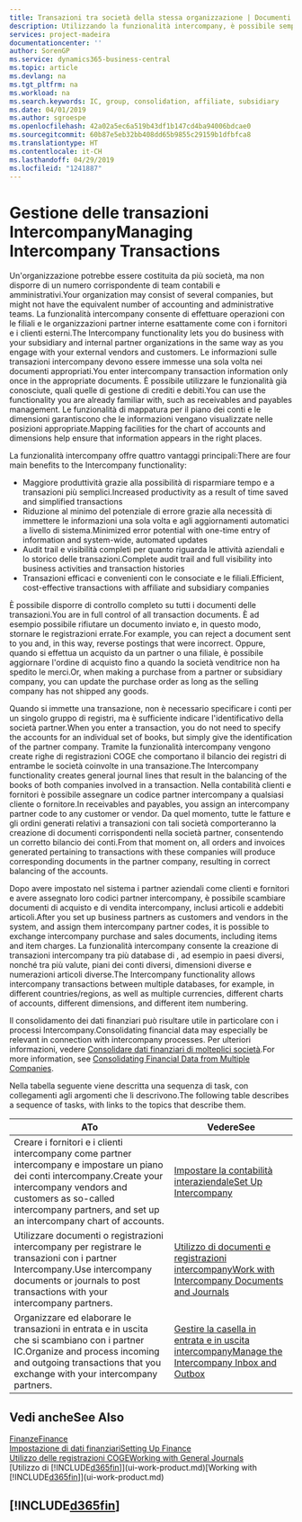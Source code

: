 ```yaml
---
title: Transazioni tra società della stessa organizzazione | Documenti Microsoft
description: Utilizzando la funzionalità intercompany, è possibile semplificare i processi aziendali e le transazioni tra società all'interno della stessa organizzazione.
services: project-madeira
documentationcenter: ''
author: SorenGP
ms.service: dynamics365-business-central
ms.topic: article
ms.devlang: na
ms.tgt_pltfrm: na
ms.workload: na
ms.search.keywords: IC, group, consolidation, affiliate, subsidiary
ms.date: 04/01/2019
ms.author: sgroespe
ms.openlocfilehash: 42a02a5ec6a519b43df1b147cd4ba94006bdcae0
ms.sourcegitcommit: 60b87e5eb32bb408dd65b9855c29159b1dfbfca8
ms.translationtype: HT
ms.contentlocale: it-CH
ms.lasthandoff: 04/29/2019
ms.locfileid: "1241887"
---
```

# <a name="managing-intercompany-transactions"></a><span data-ttu-id="03e98-103">Gestione delle transazioni Intercompany</span><span class="sxs-lookup"><span data-stu-id="03e98-103">Managing Intercompany Transactions</span></span>
<span data-ttu-id="03e98-104">Un'organizzazione potrebbe essere costituita da più società, ma non disporre di un numero corrispondente di team contabili e amministrativi.</span><span class="sxs-lookup"><span data-stu-id="03e98-104">Your organization may consist of several companies, but might not have the equivalent number of accounting and administrative teams.</span></span> <span data-ttu-id="03e98-105">La funzionalità intercompany consente di effettuare operazioni con le filiali e le organizzazioni partner interne esattamente come con i fornitori e i clienti esterni.</span><span class="sxs-lookup"><span data-stu-id="03e98-105">The Intercompany functionality lets you do business with your subsidiary and internal partner organizations in the same way as you engage with your external vendors and customers.</span></span> <span data-ttu-id="03e98-106">Le informazioni sulle transazioni intercompany devono essere immesse una sola volta nei documenti appropriati.</span><span class="sxs-lookup"><span data-stu-id="03e98-106">You enter intercompany transaction information only once in the appropriate documents.</span></span> <span data-ttu-id="03e98-107">È possibile utilizzare le funzionalità già conosciute, quali quelle di gestione di crediti e debiti.</span><span class="sxs-lookup"><span data-stu-id="03e98-107">You can use the functionality you are already familiar with, such as receivables and payables management.</span></span> <span data-ttu-id="03e98-108">Le funzionalità di mappatura per il piano dei conti e le dimensioni garantiscono che le informazioni vengano visualizzate nelle posizioni appropriate.</span><span class="sxs-lookup"><span data-stu-id="03e98-108">Mapping facilities for the chart of accounts and dimensions help ensure that information appears in the right places.</span></span>  

<span data-ttu-id="03e98-109">La funzionalità intercompany offre quattro vantaggi principali:</span><span class="sxs-lookup"><span data-stu-id="03e98-109">There are four main benefits to the Intercompany functionality:</span></span>  

- <span data-ttu-id="03e98-110">Maggiore produttività grazie alla possibilità di risparmiare tempo e a transazioni più semplici.</span><span class="sxs-lookup"><span data-stu-id="03e98-110">Increased productivity as a result of time saved and simplified transactions</span></span>  
- <span data-ttu-id="03e98-111">Riduzione al minimo del potenziale di errore grazie alla necessità di immettere le informazioni una sola volta e agli aggiornamenti automatici a livello di sistema.</span><span class="sxs-lookup"><span data-stu-id="03e98-111">Minimized error potential with one-time entry of information and system-wide, automated updates</span></span>  
- <span data-ttu-id="03e98-112">Audit trail e visibilità completi per quanto riguarda le attività aziendali e lo storico delle transazioni.</span><span class="sxs-lookup"><span data-stu-id="03e98-112">Complete audit trail and full visibility into business activities and transaction histories</span></span>  
- <span data-ttu-id="03e98-113">Transazioni efficaci e convenienti con le consociate e le filiali.</span><span class="sxs-lookup"><span data-stu-id="03e98-113">Efficient, cost-effective transactions with affiliate and subsidiary companies</span></span>  

<span data-ttu-id="03e98-114">È possibile disporre di controllo completo su tutti i documenti delle transazioni.</span><span class="sxs-lookup"><span data-stu-id="03e98-114">You are in full control of all transaction documents.</span></span> <span data-ttu-id="03e98-115">È ad esempio possibile rifiutare un documento inviato e, in questo modo, stornare le registrazioni errate.</span><span class="sxs-lookup"><span data-stu-id="03e98-115">For example, you can reject a document sent to you and, in this way, reverse postings that were incorrect.</span></span> <span data-ttu-id="03e98-116">Oppure, quando si effettua un acquisto da un partner o una filiale, è possibile aggiornare l'ordine di acquisto fino a quando la società venditrice non ha spedito le merci.</span><span class="sxs-lookup"><span data-stu-id="03e98-116">Or, when making a purchase from a partner or subsidiary company, you can update the purchase order as long as the selling company has not shipped any goods.</span></span>  

<span data-ttu-id="03e98-117">Quando si immette una transazione, non è necessario specificare i conti per un singolo gruppo di registri, ma è sufficiente indicare l'identificativo della società partner.</span><span class="sxs-lookup"><span data-stu-id="03e98-117">When you enter a transaction, you do not need to specify the accounts for an individual set of books, but simply give the identification of the partner company.</span></span> <span data-ttu-id="03e98-118">Tramite la funzionalità intercompany vengono create righe di registrazioni COGE che comportano il bilancio dei registri di entrambe le società coinvolte in una transazione.</span><span class="sxs-lookup"><span data-stu-id="03e98-118">The Intercompany functionality creates general journal lines that result in the balancing of the books of both companies involved in a transaction.</span></span> <span data-ttu-id="03e98-119">Nella contabilità clienti e fornitori è possibile assegnare un codice partner intercompany a qualsiasi cliente o fornitore.</span><span class="sxs-lookup"><span data-stu-id="03e98-119">In receivables and payables, you assign an intercompany partner code to any customer or vendor.</span></span> <span data-ttu-id="03e98-120">Da quel momento, tutte le fatture e gli ordini generati relativi a transazioni con tali società comporteranno la creazione di documenti corrispondenti nella società partner, consentendo un corretto bilancio dei conti.</span><span class="sxs-lookup"><span data-stu-id="03e98-120">From that moment on, all orders and invoices generated pertaining to transactions with these companies will produce corresponding documents in the partner company, resulting in correct balancing of the accounts.</span></span>  

 <span data-ttu-id="03e98-121">Dopo avere impostato nel sistema i partner aziendali come clienti e fornitori e avere assegnato loro codici partner intercompany, è possibile scambiare documenti di acquisto e di vendita intercompany, inclusi articoli e addebiti articoli.</span><span class="sxs-lookup"><span data-stu-id="03e98-121">After you set up business partners as customers and vendors in the system, and assign them intercompany partner codes, it is possible to exchange intercompany purchase and sales documents, including items and item charges.</span></span> <span data-ttu-id="03e98-122">La funzionalità intercompany consente la creazione di transazioni intercompany tra più database di , ad esempio in paesi diversi, nonché tra più valute, piani dei conti diversi, dimensioni diverse e numerazioni articoli diverse.</span><span class="sxs-lookup"><span data-stu-id="03e98-122">The Intercompany functionality allows intercompany transactions between multiple databases, for example, in different countries/regions, as well as multiple currencies, different charts of accounts, different dimensions, and different item numbering.</span></span>  

<span data-ttu-id="03e98-123">Il consolidamento dei dati finanziari può risultare utile in particolare con i processi Intercompany.</span><span class="sxs-lookup"><span data-stu-id="03e98-123">Consolidating financial data may especially be relevant in connection with intercompany processes.</span></span> <span data-ttu-id="03e98-124">Per ulteriori informazioni, vedere [Consolidare dati finanziari di molteplici società](finance-consolidated-company-reporting.md).</span><span class="sxs-lookup"><span data-stu-id="03e98-124">For more information, see [Consolidating Financial Data from Multiple Companies](finance-consolidated-company-reporting.md).</span></span>

<span data-ttu-id="03e98-125">Nella tabella seguente viene descritta una sequenza di task, con collegamenti agli argomenti che li descrivono.</span><span class="sxs-lookup"><span data-stu-id="03e98-125">The following table describes a sequence of tasks, with links to the topics that describe them.</span></span>

 |<span data-ttu-id="03e98-126">A</span><span class="sxs-lookup"><span data-stu-id="03e98-126">To</span></span> |<span data-ttu-id="03e98-127">Vedere</span><span class="sxs-lookup"><span data-stu-id="03e98-127">See</span></span>|
 |---|---|
 |<span data-ttu-id="03e98-128">Creare i fornitori e i clienti intercompany come partner intercompany e impostare un piano dei conti intercompany.</span><span class="sxs-lookup"><span data-stu-id="03e98-128">Create your intercompany vendors and customers as so-called intercompany partners, and set up an intercompany chart of accounts.</span></span>|[<span data-ttu-id="03e98-129">Impostare la contabilità interaziendale</span><span class="sxs-lookup"><span data-stu-id="03e98-129">Set Up Intercompany</span></span>](intercompany-how-setup.md)|
 |<span data-ttu-id="03e98-130">Utilizzare documenti o registrazioni intercompany per registrare le transazioni con i partner Intercompany.</span><span class="sxs-lookup"><span data-stu-id="03e98-130">Use intercompany documents or journals to post transactions with your intercompany partners.</span></span>|[<span data-ttu-id="03e98-131">Utilizzo di documenti e registrazioni intercompany</span><span class="sxs-lookup"><span data-stu-id="03e98-131">Work with Intercompany Documents and Journals</span></span>](intercompany-how-work-documents-journals.md)|
 |<span data-ttu-id="03e98-132">Organizzare ed elaborare le transazioni in entrata e in uscita che si scambiano con i partner IC.</span><span class="sxs-lookup"><span data-stu-id="03e98-132">Organize and process incoming and outgoing transactions that you exchange with your intercompany partners.</span></span>|[<span data-ttu-id="03e98-133">Gestire la casella in entrata e in uscita intercompany</span><span class="sxs-lookup"><span data-stu-id="03e98-133">Manage the Intercompany Inbox and Outbox</span></span>](intercompany-how-manage-intercompany-inbox.md)|

## <a name="see-also"></a><span data-ttu-id="03e98-134">Vedi anche</span><span class="sxs-lookup"><span data-stu-id="03e98-134">See Also</span></span>
[<span data-ttu-id="03e98-135">Finanze</span><span class="sxs-lookup"><span data-stu-id="03e98-135">Finance</span></span>](finance.md)  
[<span data-ttu-id="03e98-136">Impostazione di dati finanziari</span><span class="sxs-lookup"><span data-stu-id="03e98-136">Setting Up Finance</span></span>](finance-setup-finance.md)  
[<span data-ttu-id="03e98-137">Utilizzo delle registrazioni COGE</span><span class="sxs-lookup"><span data-stu-id="03e98-137">Working with General Journals</span></span>](ui-work-general-journals.md)  
<span data-ttu-id="03e98-138">[Utilizzo di [!INCLUDE[d365fin](includes/d365fin_md.md)]](ui-work-product.md)</span><span class="sxs-lookup"><span data-stu-id="03e98-138">[Working with [!INCLUDE[d365fin](includes/d365fin_md.md)]](ui-work-product.md)</span></span>

## [!INCLUDE[d365fin](includes/free_trial_md.md)]  
